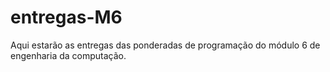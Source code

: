 # entregas-M6

Aqui estarão as entregas das ponderadas de programação do módulo 6 de engenharia da computação.
